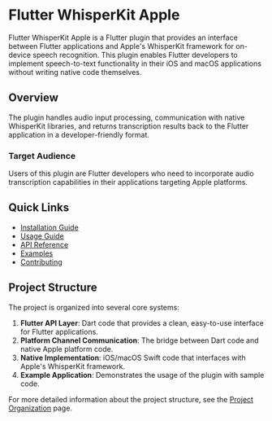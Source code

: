 # Flutter WhisperKit Apple

Flutter WhisperKit Apple is a Flutter plugin that provides an interface between Flutter applications and Apple's WhisperKit framework for on-device speech recognition. This plugin enables Flutter developers to implement speech-to-text functionality in their iOS and macOS applications without writing native code themselves.

## Overview

The plugin handles audio input processing, communication with native WhisperKit libraries, and returns transcription results back to the Flutter application in a developer-friendly format.

### Target Audience

Users of this plugin are Flutter developers who need to incorporate audio transcription capabilities in their applications targeting Apple platforms.

## Quick Links

- [Installation Guide](Installation)
- [Usage Guide](Usage)
- [API Reference](API-Reference)
- [Examples](Examples)
- [Contributing](Contributing)

## Project Structure

The project is organized into several core systems:

1. **Flutter API Layer**: Dart code that provides a clean, easy-to-use interface for Flutter applications.
2. **Platform Channel Communication**: The bridge between Dart code and native Apple platform code.
3. **Native Implementation**: iOS/macOS Swift code that interfaces with Apple's WhisperKit framework.
4. **Example Application**: Demonstrates the usage of the plugin with sample code.

For more detailed information about the project structure, see the [Project Organization](Project-Organization) page.
